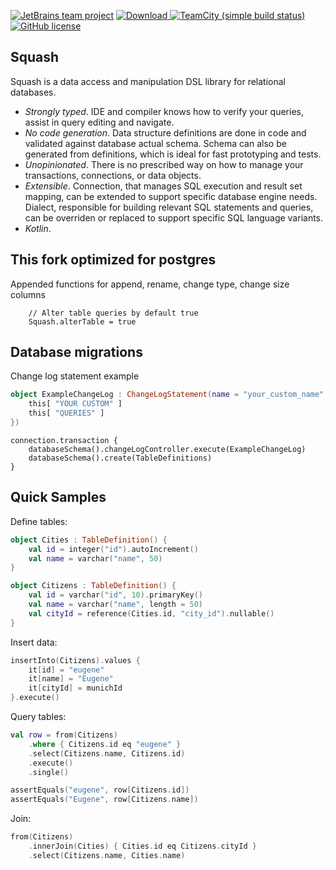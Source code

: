 [![JetBrains team project](http://jb.gg/badges/team.svg)](https://confluence.jetbrains.com/display/ALL/JetBrains+on+GitHub)
[![Download](https://api.bintray.com/packages/kotlin/squash/squash/images/download.svg) ](https://bintray.com/kotlin/squash/squash/_latestVersion)
[![TeamCity (simple build status)](https://img.shields.io/teamcity/http/teamcity.jetbrains.com/s/KotlinTools_Squash_Build.svg)](https://teamcity.jetbrains.com/viewType.html?buildTypeId=KotlinTools_Squash_Build&branch_KotlinTools_Squash=%3Cdefault%3E&tab=buildTypeStatusDiv)
[![GitHub license](https://img.shields.io/badge/license-Apache%20License%202.0-blue.svg?style=flat)](http://www.apache.org/licenses/LICENSE-2.0)

Squash
------

Squash is a data access and manipulation DSL library for relational databases.

* *Strongly typed*. IDE and compiler knows how to verify your queries, assist in query editing and navigate.
* *No code generation*. Data structure definitions are done in code and validated against database actual schema.
  Schema can also be generated from definitions, which is ideal for fast prototyping and tests.
* *Unopinionated*. There is no prescribed way on how to manage your transactions, connections, or data objects.
* *Extensible*. Connection, that manages SQL execution and result set mapping, can be extended to support specific database engine needs.
  Dialect, responsible for building relevant SQL statements and queries, can be overriden or replaced to support specific SQL language variants.
* *Kotlin*.


This fork optimized for postgres
-------------
Appended functions for append, rename, change type, change size columns 

```$xslt
    // Alter table queries by default true
    Squash.alterTable = true
```

Database migrations
-------------
Change log statement example
```kotlin
object ExampleChangeLog : ChangeLogStatement(name = "your_custom_name", changing = {
    this[ "YOUR CUSTOM" ]
    this[ "QUERIES" ]
})
```

```$xslt
connection.transaction {
    databaseSchema().changeLogController.execute(ExampleChangeLog)
    databaseSchema().create(TableDefinitions)
}
```


Quick Samples
-------------

Define tables:

```kotlin
object Cities : TableDefinition() {
    val id = integer("id").autoIncrement()
    val name = varchar("name", 50)
}

object Citizens : TableDefinition() {
    val id = varchar("id", 10).primaryKey()
    val name = varchar("name", length = 50)
    val cityId = reference(Cities.id, "city_id").nullable()
}
```

Insert data:

```kotlin
insertInto(Citizens).values {
    it[id] = "eugene"
    it[name] = "Eugene"
    it[cityId] = munichId
}.execute()
```

Query tables:

```kotlin
val row = from(Citizens)
    .where { Citizens.id eq "eugene" }
    .select(Citizens.name, Citizens.id)
    .execute()
    .single()

assertEquals("eugene", row[Citizens.id])
assertEquals("Eugene", row[Citizens.name])
```

Join:

```kotlin
from(Citizens)
    .innerJoin(Cities) { Cities.id eq Citizens.cityId }
    .select(Citizens.name, Cities.name)
```
